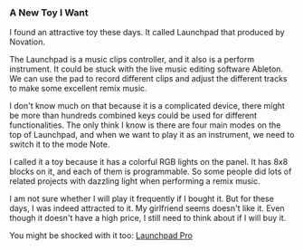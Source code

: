 ### A New Toy I Want
I found an attractive toy these days. It called Launchpad that produced by Novation.

The Launchpad is a music clips controller, and it also is a perform instrument. It could be stuck with the live music editing software Ableton. We can use the pad to record different clips and adjust the different tracks to make some excellent remix music.

I don't know much on that because it is a complicated device, there might be more than hundreds combined keys could be used for different functionalities. The only think I know is there are four main modes on the top of Launchpad, and when we want to play it as an instrument, we need to switch it to the mode Note.

I called it a toy because it has a colorful RGB lights on the panel. It has 8x8 blocks on it, and each of them is programmable. So some people did lots of related projects with dazzling light when performing a remix music.

I am not sure whether I will play it frequently if I bought it. But for these days, I was indeed attracted to it. My girlfriend seems doesn't like it. Even though it doesn't have a high price, I still need to think about if I will buy it.

You might be shocked with it too: [Launchpad Pro](https://youtu.be/0KX3Us11LrY)
